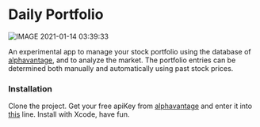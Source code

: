 # Daily Portfolio
![IMAGE 2021-01-14 03:39:33](https://user-images.githubusercontent.com/50481847/104537532-6b0bb580-561a-11eb-92a6-2674d625cf98.jpg)

An experimental app to manage your stock portfolio using the database of [alphavantage](https://www.alphavantage.co), and to analyze the market. The portfolio entries can be determined both manually and automatically using past stock prices.

### Installation

Clone the project. Get your free apiKey from [alphavantage](https://www.alphavantage.co) and enter it into [this](https://github.com/khashabri/Daily-Portfolio/blob/091fae5afaab9ecf5faaa07e0835e8989fad1d81/Daily%20Portfolio/Functions.swift#L61) line. Install with Xcode, have fun.
